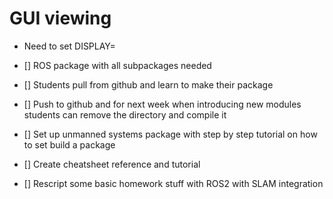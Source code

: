 # GUI viewing
- Need to set DISPLAY=

- [] ROS package with all subpackages needed
- [] Students pull from github and learn to make their package
- [] Push to github and for next week when introducing new modules students can remove the directory and compile it 

- [] Set up unmanned systems package with step by step tutorial on how to set build a package
- [] Create cheatsheet reference and tutorial 
- [] Rescript some basic homework stuff with ROS2 with SLAM integration 


